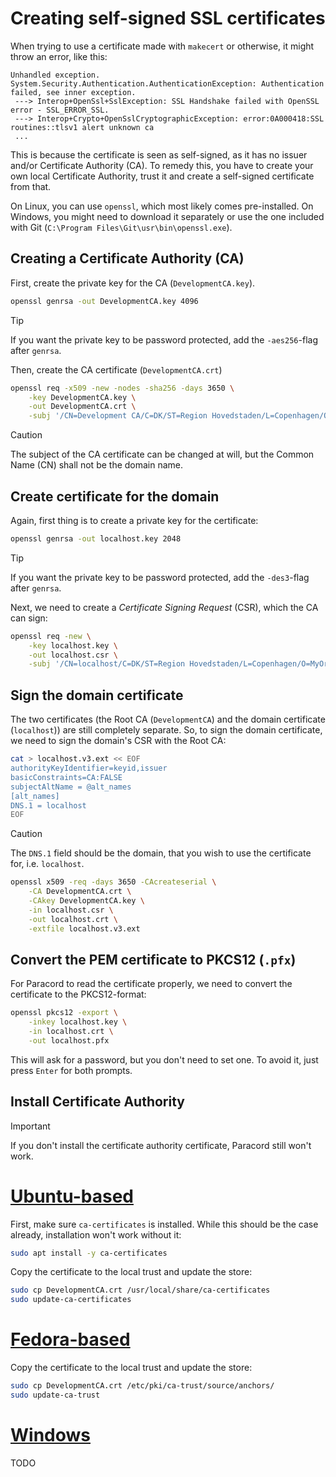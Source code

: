 # Creating self-signed SSL certificates

When trying to use a certificate made with `makecert` or otherwise, it might throw an error, like this:
```
Unhandled exception. System.Security.Authentication.AuthenticationException: Authentication failed, see inner exception.
 ---> Interop+OpenSsl+SslException: SSL Handshake failed with OpenSSL error - SSL_ERROR_SSL.
 ---> Interop+Crypto+OpenSslCryptographicException: error:0A000418:SSL routines::tlsv1 alert unknown ca
 ...
```

This is because the certificate is seen as self-signed, as it has no issuer and/or Certificate Authority (CA).
To remedy this, you have to create your own local Certificate Authority, trust it and create a self-signed certificate from that.

On Linux, you can use `openssl`, which most likely comes pre-installed. On Windows, you might need to download it separately or use the
one included with Git (`C:\Program Files\Git\usr\bin\openssl.exe`).

## Creating a Certificate Authority (CA)

First, create the private key for the CA (`DevelopmentCA.key`).

```sh
openssl genrsa -out DevelopmentCA.key 4096
```

> [!TIP]
> If you want the private key to be password protected, add the `-aes256`-flag after `genrsa`.

Then, create the CA certificate (`DevelopmentCA.crt`)

```sh
openssl req -x509 -new -nodes -sha256 -days 3650 \
    -key DevelopmentCA.key \
    -out DevelopmentCA.crt \
    -subj '/CN=Development CA/C=DK/ST=Region Hovedstaden/L=Copenhagen/O=MyOrg'
```

> [!CAUTION]
> The subject of the CA certificate can be changed at will, but the Common Name (CN) shall not be the domain name.

## Create certificate for the domain

Again, first thing is to create a private key for the certificate:
```sh
openssl genrsa -out localhost.key 2048
```

> [!TIP]
> If you want the private key to be password protected, add the `-des3`-flag after `genrsa`.

Next, we need to create a *Certificate Signing Request* (CSR), which the CA can sign:
```sh
openssl req -new \
    -key localhost.key \
    -out localhost.csr \
    -subj '/CN=localhost/C=DK/ST=Region Hovedstaden/L=Copenhagen/O=MyOrg'
```

## Sign the domain certificate

The two certificates (the Root CA (`DevelopmentCA`) and the domain certificate (`localhost`)) are still completely separate.
So, to sign the domain certificate, we need to sign the domain's CSR with the Root CA:

```sh
cat > localhost.v3.ext << EOF
authorityKeyIdentifier=keyid,issuer
basicConstraints=CA:FALSE
subjectAltName = @alt_names
[alt_names]
DNS.1 = localhost
EOF
```

> [!CAUTION]
> The `DNS.1` field should be the domain, that you wish to use the certificate for, i.e. `localhost`.

```sh
openssl x509 -req -days 3650 -CAcreateserial \
    -CA DevelopmentCA.crt \
    -CAkey DevelopmentCA.key \
    -in localhost.csr \
    -out localhost.crt \
    -extfile localhost.v3.ext
```

## Convert the PEM certificate to PKCS12 (`.pfx`)

For Paracord to read the certificate properly, we need to convert the certificate to the PKCS12-format:
```sh
openssl pkcs12 -export \
    -inkey localhost.key \
    -in localhost.crt \
    -out localhost.pfx
```

This will ask for a password, but you don't need to set one. To avoid it, just press `Enter` for both prompts.

## Install Certificate Authority

> [!IMPORTANT]
> If you don't install the certificate authority certificate, Paracord still won't work.

# [Ubuntu-based](#tab/ubuntu)

First, make sure `ca-certificates` is installed. While this should be the case already, installation won't work without it:
```sh
sudo apt install -y ca-certificates
```

Copy the certificate to the local trust and update the store:
```sh
sudo cp DevelopmentCA.crt /usr/local/share/ca-certificates
sudo update-ca-certificates
```

# [Fedora-based](#tab/fedora)

Copy the certificate to the local trust and update the store:
```sh
sudo cp DevelopmentCA.crt /etc/pki/ca-trust/source/anchors/
sudo update-ca-trust
```

# [Windows](#tab/windows)

TODO